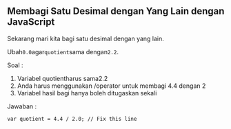 ## Membagi Satu Desimal dengan Yang Lain dengan JavaScript

Sekarang mari kita bagi satu desimal dengan yang lain.

Ubah`0.0`agar`quotient`sama dengan`2.2`.



Soal :

1. Variabel quotientharus sama2.2
2. Anda harus menggunakan /operator untuk membagi 4.4 dengan 2
3. Variabel hasil bagi hanya boleh ditugaskan sekali

Jawaban :

```
var quotient = 4.4 / 2.0; // Fix this line
```




